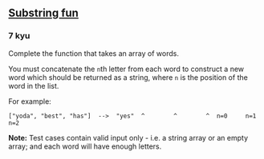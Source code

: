 <h2><a href=https://www.codewars.com/kata/565b112d09c1adfdd500019c/train/javascript target="_blank">Substring fun</a></h2><h3>7 kyu</h3><p><ya-tr-span data-index="31-0" data-translated="false" data-source-lang="en" data-target-lang="ru" data-value="Complete the function that takes an array of words." data-translation="Завершите функцию, которая принимает массив слов." data-ch="0" data-type="trSpan" style="visibility: inherit !important;">Complete the function that takes an array of words.</ya-tr-span></p><p><ya-tr-span data-index="32-0" data-translated="false" data-source-lang="en" data-target-lang="ru" data-value="You must concatenate the " data-translation="Вы должны объединить " data-ch="0" data-type="trSpan" style="visibility: inherit !important;" data-selected="false">You must concatenate the </ya-tr-span><code>n</code><ya-tr-span data-index="32-0" data-translated="false" data-source-lang="en" data-target-lang="ru" data-value="th letter from each word to construct a new word which should be returned as a string, where " data-translation="-ю букву каждого слова, чтобы получить новое слово, которое должно быть возвращено в виде строки, где " data-ch="0" data-type="trSpan" style="visibility: inherit !important;" data-selected="false">th letter from each word to construct a new word which should be returned as a string, where </ya-tr-span><code>n</code><ya-tr-span data-index="32-0" data-translated="false" data-source-lang="en" data-target-lang="ru" data-value=" is the position of the word in the list." data-translation=" — позиция слова в списке." data-ch="0" data-type="trSpan" style="visibility: inherit !important;" data-selected="false"> is the position of the word in the list.</ya-tr-span></p><p><ya-tr-span data-index="33-0" data-translated="false" data-source-lang="en" data-target-lang="ru" data-value="For example:" data-translation="Например:" data-ch="0" data-type="trSpan" style="visibility: inherit !important;">For example:</ya-tr-span></p><pre><code>["yoda", "best", "has"]  --&gt;  "yes"  ^        ^        ^  n=0     n=1     n=2</code></pre><p><strong><ya-tr-span data-index="34-0" data-translated="false" data-source-lang="en" data-target-lang="ru" data-value="Note:" data-translation="Примечание:" data-ch="0" data-type="trSpan" style="visibility: inherit !important;">Note:</ya-tr-span></strong><ya-tr-span data-index="34-0" data-translated="false" data-source-lang="en" data-target-lang="ru" data-value=" Test cases contain valid input only - i.e. a string array or an empty array; and each word will have enough letters." data-translation=" тестовые примеры содержат только допустимые входные данные — то есть массив строк или пустой массив; и в каждом слове будет достаточно букв." data-ch="0" data-type="trSpan" style="visibility: inherit !important;"> Test cases contain valid input only - i.e. a string array or an empty array; and each word will have enough letters.</ya-tr-span></p>
